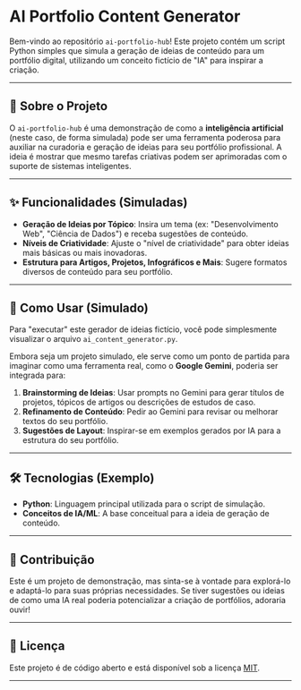 # AI Portfolio Content Generator

Bem-vindo ao repositório `ai-portfolio-hub`! Este projeto contém um script Python simples que simula a geração de ideias de conteúdo para um portfólio digital, utilizando um conceito fictício de "IA" para inspirar a criação.

---

## 🌟 Sobre o Projeto

O `ai-portfolio-hub` é uma demonstração de como a **inteligência artificial** (neste caso, de forma simulada) pode ser uma ferramenta poderosa para auxiliar na curadoria e geração de ideias para seu portfólio profissional. A ideia é mostrar que mesmo tarefas criativas podem ser aprimoradas com o suporte de sistemas inteligentes.

---

## ✨ Funcionalidades (Simuladas)

* **Geração de Ideias por Tópico**: Insira um tema (ex: "Desenvolvimento Web", "Ciência de Dados") e receba sugestões de conteúdo.
* **Níveis de Criatividade**: Ajuste o "nível de criatividade" para obter ideias mais básicas ou mais inovadoras.
* **Estrutura para Artigos, Projetos, Infográficos e Mais**: Sugere formatos diversos de conteúdo para seu portfólio.

---

## 🚀 Como Usar (Simulado)

Para "executar" este gerador de ideias fictício, você pode simplesmente visualizar o arquivo `ai_content_generator.py`.

Embora seja um projeto simulado, ele serve como um ponto de partida para imaginar como uma ferramenta real, como o **Google Gemini**, poderia ser integrada para:

1.  **Brainstorming de Ideias**: Usar prompts no Gemini para gerar títulos de projetos, tópicos de artigos ou descrições de estudos de caso.
2.  **Refinamento de Conteúdo**: Pedir ao Gemini para revisar ou melhorar textos do seu portfólio.
3.  **Sugestões de Layout**: Inspirar-se em exemplos gerados por IA para a estrutura do seu portfólio.

---

## 🛠️ Tecnologias (Exemplo)

* **Python**: Linguagem principal utilizada para o script de simulação.
* **Conceitos de IA/ML**: A base conceitual para a ideia de geração de conteúdo.

---

## 🤝 Contribuição

Este é um projeto de demonstração, mas sinta-se à vontade para explorá-lo e adaptá-lo para suas próprias necessidades. Se tiver sugestões ou ideias de como uma IA real poderia potencializar a criação de portfólios, adoraria ouvir!

---

## 📄 Licença

Este projeto é de código aberto e está disponível sob a licença [MIT](https://opensource.org/licenses/MIT).

---
